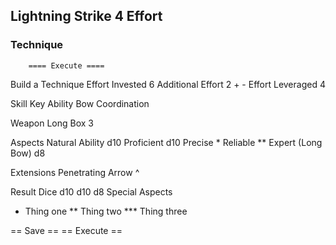 
## Lightning Strike 	4 Effort
### Technique

		==== Execute ====		

Build a Technique
Effort Invested  6
Additional Effort 2		+ -
Effort Leveraged 4

Skill		Key Ability
Bow			Coordination

Weapon
Long Box 		3

Aspects
Natural Ability		d10
Proficient			d10
Precise				*
Reliable			**
Expert (Long Bow)	d8

Extensions
Penetrating Arrow	^

Result
Dice
d10 d10 d8
Special Aspects
* Thing one
** Thing two
*** Thing three

== Save == == Execute ==
